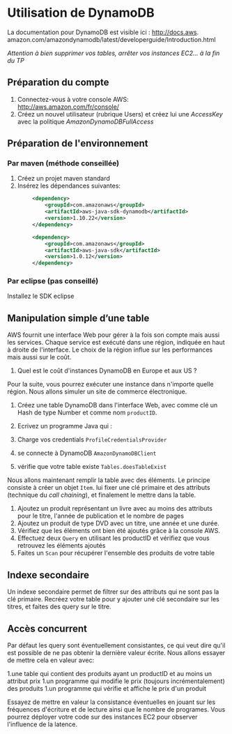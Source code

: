 # Utilisation de DynamoDB

La documentation pour DynamoDB est visible ici : http://docs.aws. amazon.com/amazondynamodb/latest/developerguide/Introduction.html

_Attention à bien supprimer vos tables, arrêter vos instances EC2... à la fin du TP_

## Préparation du compte

1. Connectez-vous à votre console AWS: http://aws.amazon.com/fr/console/
2. Créez un nouvel utilisateur (rubrique Users) et créez lui une _AccessKey_ avec la politique _AmazonDynamoDBFullAccess_

## Préparation de l'environnement

### Par maven (méthode conseillée)

1. Créez un projet maven standard
2. Insérez les dépendances suivantes:

```xml
        <dependency>
            <groupId>com.amazonaws</groupId>
            <artifactId>aws-java-sdk-dynamodb</artifactId>
            <version>1.10.22</version>
        </dependency>

        <dependency>
            <groupId>com.amazonaws</groupId>
            <artifactId>aws-java-sdk</artifactId>
            <version>1.0.12</version>
        </dependency>
```

### Par eclipse (pas conseillé)

Installez le SDK eclipse


## Manipulation simple d’une table

AWS fournit une interface Web pour gérer à la fois son compte mais aussi les services. Chaque service est exécuté dans une région, indiquée 
en haut à droite de l'interface. Le choix de la région influe sur les performances mais aussi sur le coût. 

1. Quel est le coût d'instances DynamoDB en Europe et aux US ?

Pour la suite, vous pourrez exécuter une instance dans n'importe quelle région. Nous allons simuler un site de commerce électronique. 

1. Créez une table DynamoDB dans l'interface Web, avec comme clé un Hash de type Number et comme nom `productID`. 
2. Ecrivez un programme Java qui :
  
  1. Charge vos credentials `ProfileCredentialsProvider`
  2. se connecte à DynamoDB `AmazonDynamoDBClient`
  3. vérifie que votre table existe `Tables.doesTableExist`  

Nous allons maintenant remplir la table avec des éléments. Le principe consiste à créer un objet `Item`.
lui fixer une clé primaire et des attributs (technique du _call chaining_), et finalement le mettre dans la table. 

1. Ajoutez un produit représentant un livre avec au moins des attributs pour le titre, l'année de publication et le nombre de pages
2. Ajoutez un produit de type DVD avec un titre, une année et une durée. 
3. Vérifiez que les éléments ont bien été ajoutés grâce à la console AWS. 
3. Effectuez deux `Query` en utilisant les productID et vérifiez que vous retrouvez les éléments ajoutés
3. Faites un `Scan` pour récupérer l'ensemble des produits de votre table 


## Indexe secondaire

Un indexe secondaire permet de filtrer sur des attributs qui ne sont pas la clé primaire. Recréez  votre table pour y ajouter uné clé secondaire sur les titres, et faites des query sur le titre. 

## Accès concurrent
Par défaut les query sont éventuellement consistantes, ce qui veut dire qu'il est possible de ne pas obtenir la dernière valeur écrite. Nous allons essayer de mettre cela en valeur avec: 

1.une table qui contient des produits ayant un productID et au moins un attribut prix 
1.un programme qui modifie le prix (toujours incrémentalement) des produits
1.un programme qui vérifie et affiche le prix d'un produit

Essayez de mettre en valeur la consistance éventuelles en jouant sur les fréquences d'écriture et de lecture ainsi que le nombre de programes. Vous pourrez déployer votre code sur des instances EC2 pour observer l'influence de la latence.